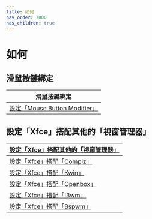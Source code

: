 ```yaml
---
title: 如何
nav_order: 7000
has_children: true
---
```



# 如何


## 滑鼠按鍵綁定

| 滑鼠按鍵綁定 |
| ------- |
| [設定「Mouse Button Modifier」](https://samwhelp.github.io/note-about-fedora-xfce/read/howto/config-mouse-button-modifier.html) |




## 設定「Xfce」搭配其他的「視窗管理器」

| [設定「Xfce」搭配其他的「視窗管理器」](https://samwhelp.github.io/note-about-fedora-xfce/read/howto/xfce-with-wm.html) |
| --- |
| [設定「Xfce」搭配「Compiz」](https://samwhelp.github.io/note-about-fedora-xfce/read/howto/xfce-with-wm/xfce-with-compiz.html) |
| [設定「Xfce」搭配「Kwin」](https://samwhelp.github.io/note-about-fedora-xfce/read/howto/xfce-with-wm/xfce-with-kwin.html) |
| [設定「Xfce」搭配「Openbox」](https://samwhelp.github.io/note-about-fedora-xfce/read/howto/xfce-with-wm/xfce-with-openbox.html) |
| [設定「Xfce」搭配「I3wm」](https://samwhelp.github.io/note-about-fedora-xfce/read/howto/xfce-with-wm/xfce-with-i3wm.html) |
| [設定「Xfce」搭配「Bspwm」](https://samwhelp.github.io/note-about-fedora-xfce/read/howto/xfce-with-wm/xfce-with-bspwm.html) |
